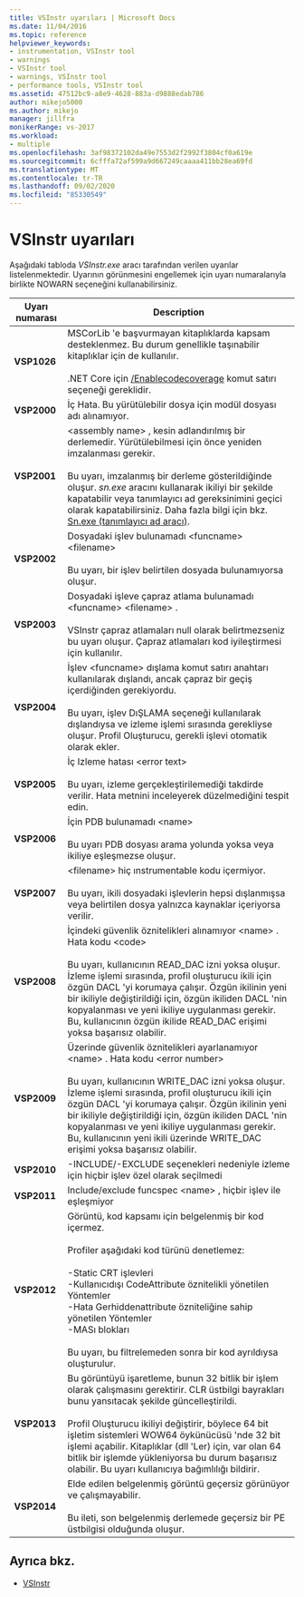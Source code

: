 ```yaml
---
title: VSInstr uyarıları | Microsoft Docs
ms.date: 11/04/2016
ms.topic: reference
helpviewer_keywords:
- instrumentation, VSInstr tool
- warnings
- VSInstr tool
- warnings, VSInstr tool
- performance tools, VSInstr tool
ms.assetid: 47512bc9-a8e9-4628-883a-d9888edab786
author: mikejo5000
ms.author: mikejo
manager: jillfra
monikerRange: vs-2017
ms.workload:
- multiple
ms.openlocfilehash: 3af98372102da49e7553d2f2992f3804cf0a619e
ms.sourcegitcommit: 6cfffa72af599a9d667249caaaa411bb28ea69fd
ms.translationtype: MT
ms.contentlocale: tr-TR
ms.lasthandoff: 09/02/2020
ms.locfileid: "85330549"
---
```

# <a name="vsinstr-warnings"></a>VSInstr uyarıları
Aşağıdaki tabloda *VSInstr.exe* aracı tarafından verilen uyarılar listelenmektedir. Uyarının görünmesini engellemek için uyarı numaralarıyla birlikte NOWARN seçeneğini kullanabilirsiniz.

|Uyarı numarası|Description|
|--------------------|-----------------|
|**VSP1026**|MSCorLib 'e başvurmayan kitaplıklarda kapsam desteklenmez. Bu durum genellikle taşınabilir kitaplıklar için de kullanılır.<br /><br />.NET Core için [/Enablecodecoverage](../test/vstest-console-options.md) komut satırı seçeneği gereklidir.|
|**VSP2000**|İç Hata. Bu yürütülebilir dosya için modül dosyası adı alınamıyor.|
|**VSP2001**|\<assembly name> , kesin adlandırılmış bir derlemedir. Yürütülebilmesi için önce yeniden imzalanması gerekir.<br /><br /> Bu uyarı, imzalanmış bir derleme gösterildiğinde oluşur. *sn.exe* aracını kullanarak ikiliyi bir şekilde kapatabilir veya tanımlayıcı ad gereksinimini geçici olarak kapatabilirsiniz. Daha fazla bilgi için bkz. [Sn.exe (tanımlayıcı ad aracı)](/dotnet/framework/tools/sn-exe-strong-name-tool).|
|**VSP2002**|Dosyadaki işlev bulunamadı \<funcname>\<filename><br /><br /> Bu uyarı, bir işlev belirtilen dosyada bulunamıyorsa oluşur.|
|**VSP2003**|Dosyadaki işleve çapraz atlama bulunamadı \<funcname> \<filename> .<br /><br /> VSInstr çapraz atlamaları null olarak belirtmezseniz bu uyarı oluşur. Çapraz atlamaları kod iyileştirmesi için kullanılır.|
|**VSP2004**|İşlev \<funcname> dışlama komut satırı anahtarı kullanılarak dışlandı, ancak çapraz bir geçiş içerdiğinden gerekiyordu.<br /><br /> Bu uyarı, işlev DıŞLAMA seçeneği kullanılarak dışlandıysa ve izleme işlemi sırasında gerekliyse oluşur. Profil Oluşturucu, gerekli işlevi otomatik olarak ekler.|
|**VSP2005**|İç Izleme hatası \<error text><br /><br /> Bu uyarı, izleme gerçekleştirilemediği takdirde verilir. Hata metnini inceleyerek düzelmediğini tespit edin.|
|**VSP2006**|İçin PDB bulunamadı \<name><br /><br /> Bu uyarı PDB dosyası arama yolunda yoksa veya ikiliye eşleşmezse oluşur.|
|**VSP2007**|\<filename> hiç ınstrumentable kodu içermiyor.<br /><br /> Bu uyarı, ikili dosyadaki işlevlerin hepsi dışlanmışsa veya belirtilen dosya yalnızca kaynaklar içeriyorsa verilir.|
|**VSP2008**|İçindeki güvenlik öznitelikleri alınamıyor \<name> . Hata kodu \<code><br /><br /> Bu uyarı, kullanıcının READ_DAC izni yoksa oluşur. İzleme işlemi sırasında, profil oluşturucu ikili için özgün DACL 'yi korumaya çalışır. Özgün ikilinin yeni bir ikiliyle değiştirildiği için, özgün ikiliden DACL 'nin kopyalanması ve yeni ikiliye uygulanması gerekir. Bu, kullanıcının özgün ikilide READ_DAC erişimi yoksa başarısız olabilir.|
|**VSP2009**|Üzerinde güvenlik öznitelikleri ayarlanamıyor \<name> . Hata kodu \<error number><br /><br /> Bu uyarı, kullanıcının WRITE_DAC izni yoksa oluşur. İzleme işlemi sırasında, profil oluşturucu ikili için özgün DACL 'yi korumaya çalışır. Özgün ikilinin yeni bir ikiliyle değiştirildiği için, özgün ikiliden DACL 'nin kopyalanması ve yeni ikiliye uygulanması gerekir. Bu, kullanıcının yeni ikili üzerinde WRITE_DAC erişimi yoksa başarısız olabilir.|
|**VSP2010**|-INCLUDE/-EXCLUDE seçenekleri nedeniyle izleme için hiçbir işlev özel olarak seçilmedi|
|**VSP2011**|Include/exclude funcspec \<name> , hiçbir işlev ile eşleşmiyor|
|**VSP2012**|Görüntü, kod kapsamı için belgelenmiş bir kod içermez.<br /><br /> Profiler aşağıdaki kod türünü denetlemez:<br /><br /> -Static CRT işlevleri<br />-Kullanıcıdışı CodeAttribute öznitelikli yönetilen Yöntemler<br />-Hata Gerhiddenattribute özniteliğine sahip yönetilen Yöntemler<br />-MASı blokları<br /><br /> Bu uyarı, bu filtrelemeden sonra bir kod ayrıldıysa oluşturulur.|
|**VSP2013**|Bu görüntüyü işaretleme, bunun 32 bitlik bir işlem olarak çalışmasını gerektirir. CLR üstbilgi bayrakları bunu yansıtacak şekilde güncelleştirildi.<br /><br /> Profil Oluşturucu ikiliyi değiştirir, böylece 64 bit işletim sistemleri WOW64 öykünücüsü 'nde 32 bit işlemi açabilir. Kitaplıklar (dll 'Ler) için, var olan 64 bitlik bir işlemde yükleniyorsa bu durum başarısız olabilir. Bu uyarı kullanıcıya bağımlılığı bildirir.|
|**VSP2014**|Elde edilen belgelenmiş görüntü geçersiz görünüyor ve çalışmayabilir.<br /><br /> Bu ileti, son belgelenmiş derlemede geçersiz bir PE üstbilgisi olduğunda oluşur.|

## <a name="see-also"></a>Ayrıca bkz.
- [VSInstr](../profiling/vsinstr.md)
